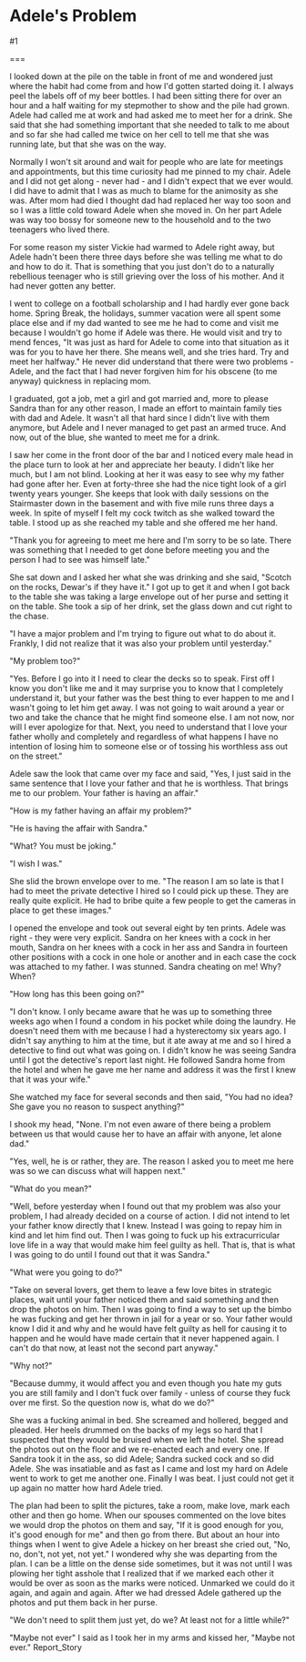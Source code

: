 Adele's Problem
===============
#1 

 

 

===

I looked down at the pile on the table in front of me and wondered just where the habit had come from and how I'd gotten started doing it. I always peel the labels off of my beer bottles. I had been sitting there for over an hour and a half waiting for my stepmother to show and the pile had grown. Adele had called me at work and had asked me to meet her for a drink. She said that she had something important that she needed to talk to me about and so far she had called me twice on her cell to tell me that she was running late, but that she was on the way. 

 Normally I won't sit around and wait for people who are late for meetings and appointments, but this time curiosity had me pinned to my chair. Adele and I did not get along - never had - and I didn't expect that we ever would. I did have to admit that I was as much to blame for the animosity as she was. After mom had died I thought dad had replaced her way too soon and so I was a little cold toward Adele when she moved in. On her part Adele was way too bossy for someone new to the household and to the two teenagers who lived there. 

 For some reason my sister Vickie had warmed to Adele right away, but Adele hadn't been there three days before she was telling me what to do and how to do it. That is something that you just don't do to a naturally rebellious teenager who is still grieving over the loss of his mother. And it had never gotten any better. 

 I went to college on a football scholarship and I had hardly ever gone back home. Spring Break, the holidays, summer vacation were all spent some place else and if my dad wanted to see me he had to come and visit me because I wouldn't go home if Adele was there. He would visit and try to mend fences, "It was just as hard for Adele to come into that situation as it was for you to have her there. She means well, and she tries hard. Try and meet her halfway." He never did understand that there were two problems - Adele, and the fact that I had never forgiven him for his obscene (to me anyway) quickness in replacing mom. 

 I graduated, got a job, met a girl and got married and, more to please Sandra than for any other reason, I made an effort to maintain family ties with dad and Adele. It wasn't all that hard since I didn't live with them anymore, but Adele and I never managed to get past an armed truce. And now, out of the blue, she wanted to meet me for a drink. 

 I saw her come in the front door of the bar and I noticed every male head in the place turn to look at her and appreciate her beauty. I didn't like her much, but I am not blind. Looking at her it was easy to see why my father had gone after her. Even at forty-three she had the nice tight look of a girl twenty years younger. She keeps that look with daily sessions on the Stairmaster down in the basement and with five mile runs three days a week. In spite of myself I felt my cock twitch as she walked toward the table. I stood up as she reached my table and she offered me her hand. 

 "Thank you for agreeing to meet me here and I'm sorry to be so late. There was something that I needed to get done before meeting you and the person I had to see was himself late." 

 She sat down and I asked her what she was drinking and she said, "Scotch on the rocks, Dewar's if they have it." I got up to get it and when I got back to the table she was taking a large envelope out of her purse and setting it on the table. She took a sip of her drink, set the glass down and cut right to the chase. 

 "I have a major problem and I'm trying to figure out what to do about it. Frankly, I did not realize that it was also your problem until yesterday." 

 "My problem too?" 

 "Yes. Before I go into it I need to clear the decks so to speak. First off I know you don't like me and it may surprise you to know that I completely understand it, but your father was the best thing to ever happen to me and I wasn't going to let him get away. I was not going to wait around a year or two and take the chance that he might find someone else. I am not now, nor will I ever apologize for that. Next, you need to understand that I love your father wholly and completely and regardless of what happens I have no intention of losing him to someone else or of tossing his worthless ass out on the street." 

 Adele saw the look that came over my face and said, "Yes, I just said in the same sentence that I love your father and that he is worthless. That brings me to our problem. Your father is having an affair." 

 "How is my father having an affair my problem?" 

 "He is having the affair with Sandra." 

 "What? You must be joking." 

 "I wish I was." 

 She slid the brown envelope over to me. "The reason I am so late is that I had to meet the private detective I hired so I could pick up these. They are really quite explicit. He had to bribe quite a few people to get the cameras in place to get these images." 

 I opened the envelope and took out several eight by ten prints. Adele was right - they were very explicit. Sandra on her knees with a cock in her mouth, Sandra on her knees with a cock in her ass and Sandra in fourteen other positions with a cock in one hole or another and in each case the cock was attached to my father. I was stunned. Sandra cheating on me! Why? When? 

 "How long has this been going on?" 

 "I don't know. I only became aware that he was up to something three weeks ago when I found a condom in his pocket while doing the laundry. He doesn't need them with me because I had a hysterectomy six years ago. I didn't say anything to him at the time, but it ate away at me and so I hired a detective to find out what was going on. I didn't know he was seeing Sandra until I got the detective's report last night. He followed Sandra home from the hotel and when he gave me her name and address it was the first I knew that it was your wife." 

 She watched my face for several seconds and then said, "You had no idea? She gave you no reason to suspect anything?" 

 I shook my head, "None. I'm not even aware of there being a problem between us that would cause her to have an affair with anyone, let alone dad." 

 "Yes, well, he is or rather, they are. The reason I asked you to meet me here was so we can discuss what will happen next." 

 "What do you mean?" 

 "Well, before yesterday when I found out that my problem was also your problem, I had already decided on a course of action. I did not intend to let your father know directly that I knew. Instead I was going to repay him in kind and let him find out. Then I was going to fuck up his extracurricular love life in a way that would make him feel guilty as hell. That is, that is what I was going to do until I found out that it was Sandra." 

 "What were you going to do?" 

 "Take on several lovers, get them to leave a few love bites in strategic places, wait until your father noticed them and said something and then drop the photos on him. Then I was going to find a way to set up the bimbo he was fucking and get her thrown in jail for a year or so. Your father would know I did it and why and he would have felt guilty as hell for causing it to happen and he would have made certain that it never happened again. I can't do that now, at least not the second part anyway." 

 "Why not?" 

 "Because dummy, it would affect you and even though you hate my guts you are still family and I don't fuck over family - unless of course they fuck over me first. So the question now is, what do we do?" 

 She was a fucking animal in bed. She screamed and hollered, begged and pleaded. Her heels drummed on the backs of my legs so hard that I suspected that they would be bruised when we left the hotel. She spread the photos out on the floor and we re-enacted each and every one. If Sandra took it in the ass, so did Adele; Sandra sucked cock and so did Adele. She was insatiable and as fast as I came and lost my hard on Adele went to work to get me another one. Finally I was beat. I just could not get it up again no matter how hard Adele tried. 

 The plan had been to split the pictures, take a room, make love, mark each other and then go home. When our spouses commented on the love bites we would drop the photos on them and say, "If it is good enough for you, it's good enough for me" and then go from there. But about an hour into things when I went to give Adele a hickey on her breast she cried out, "No, no, don't, not yet, not yet." I wondered why she was departing from the plan. I can be a little on the dense side sometimes, but it was not until I was plowing her tight asshole that I realized that if we marked each other it would be over as soon as the marks were noticed. Unmarked we could do it again, and again and again. After we had dressed Adele gathered up the photos and put them back in her purse. 

 "We don't need to split them just yet, do we? At least not for a little while?" 

 "Maybe not ever" I said as I took her in my arms and kissed her, "Maybe not ever." Report_Story 
